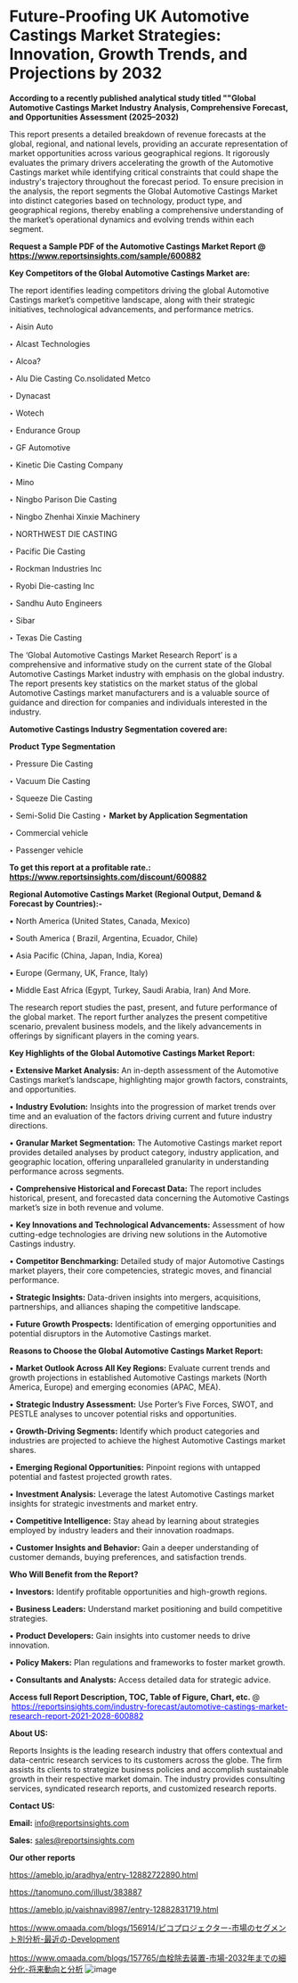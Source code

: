 # Future-Proofing UK Automotive Castings Market Strategies: Innovation, Growth Trends, and Projections by 2032

<strong>According to a recently published analytical study titled ""Global Automotive Castings Market Industry Analysis, Comprehensive Forecast, and Opportunities Assessment (2025–2032)</strong>

This report presents a detailed breakdown of revenue forecasts at the global, regional, and national levels, providing an accurate representation of market opportunities across various geographical regions. It rigorously evaluates the primary drivers accelerating the growth of the Automotive Castings market while identifying critical constraints that could shape the industry's trajectory throughout the forecast period. To ensure precision in the analysis, the report segments the Global Automotive Castings Market into distinct categories based on technology, product type, and geographical regions, thereby enabling a comprehensive understanding of the market’s operational dynamics and evolving trends within each segment.

<strong>Request a Sample PDF of the Automotive Castings Market Report </strong><strong>@<a href=https://www.reportsinsights.com/sample/600882 style=color:#0000ff;> https://www.reportsinsights.com/sample/600882</a></strong></font>

<strong>Key Competitors of the Global Automotive Castings Market are:</strong>

The report identifies leading competitors driving the global Automotive Castings market’s competitive landscape, along with their strategic initiatives, technological advancements, and performance metrics.

‣ Aisin Auto

‣ Alcast Technologies

‣ Alcoa?

‣ Alu Die Casting
 Co.nsolidated Metco

‣ Dynacast

‣ Wotech

‣ Endurance Group

‣ GF Automotive

‣ Kinetic Die Casting Company

‣ Mino

‣ Ningbo Parison Die Casting

‣ Ningbo Zhenhai Xinxie Machinery

‣ NORTHWEST DIE CASTING

‣ Pacific Die Casting

‣ Rockman Industries Inc

‣ Ryobi Die-casting Inc

‣ Sandhu Auto Engineers

‣ Sibar

‣ Texas Die Casting

The ‘Global Automotive Castings Market Research Report’ is a comprehensive and informative study on the current state of the Global Automotive Castings Market industry with emphasis on the global industry. The report presents key statistics on the market status of the global Automotive Castings market manufacturers and is a valuable source of guidance and direction for companies and individuals interested in the industry.

<strong>Automotive Castings Industry Segmentation covered are:</strong>

<strong>Product Type Segmentation</strong>

‣ Pressure Die Casting

‣ Vacuum Die Casting

‣ Squeeze Die Casting

‣ Semi-Solid Die Casting
‣ 
<strong>Market by Application Segmentation</strong>

‣ Commercial vehicle

‣ Passenger vehicle

<strong>To get this report at a profitable rate.: <a href=https://www.reportsinsights.com/discount/600882 style=color:#0000ff;>https://www.reportsinsights.com/discount/600882</a></strong></font>

<strong>Regional Automotive Castings Market (Regional Output, Demand &amp; Forecast by Countries):-</strong>

• North America (United States, Canada, Mexico)

• South America ( Brazil, Argentina, Ecuador, Chile)

• Asia Pacific (China, Japan, India, Korea)

• Europe (Germany, UK, France, Italy)

• Middle East Africa (Egypt, Turkey, Saudi Arabia, Iran) And More.

The research report studies the past, present, and future performance of the global market. The report further analyzes the present competitive scenario, prevalent business models, and the likely advancements in offerings by significant players in the coming years.

<strong>Key Highlights of the Global Automotive Castings Market Report:</strong>

• <strong>Extensive Market Analysis:</strong> An in-depth assessment of the Automotive Castings market’s landscape, highlighting major growth factors, constraints, and opportunities.

• <strong>Industry Evolution:</strong> Insights into the progression of market trends over time and an evaluation of the factors driving current and future industry directions.

• <strong>Granular Market Segmentation:</strong> The Automotive Castings market report provides detailed analyses by product category, industry application, and geographic location, offering unparalleled granularity in understanding performance across segments.

• <strong>Comprehensive Historical and Forecast Data:</strong> The report includes historical, present, and forecasted data concerning the Automotive Castings market’s size in both revenue and volume.

• <strong>Key Innovations and Technological Advancements:</strong> Assessment of how cutting-edge technologies are driving new solutions in the Automotive Castings industry.

• <strong>Competitor Benchmarking:</strong> Detailed study of major Automotive Castings market players, their core competencies, strategic moves, and financial performance.

• <strong>Strategic Insights:</strong> Data-driven insights into mergers, acquisitions, partnerships, and alliances shaping the competitive landscape.

• <strong>Future Growth Prospects:</strong> Identification of emerging opportunities and potential disruptors in the Automotive Castings market.

<strong>Reasons to Choose the Global Automotive Castings Market Report:</strong>

• <strong>Market Outlook Across All Key Regions:</strong> Evaluate current trends and growth projections in established Automotive Castings markets (North America, Europe) and emerging economies (APAC, MEA).

• <strong>Strategic Industry Assessment:</strong> Use Porter’s Five Forces, SWOT, and PESTLE analyses to uncover potential risks and opportunities.

• <strong>Growth-Driving Segments:</strong> Identify which product categories and industries are projected to achieve the highest Automotive Castings market shares.

• <strong>Emerging Regional Opportunities:</strong> Pinpoint regions with untapped potential and fastest projected growth rates.

• <strong>Investment Analysis:</strong> Leverage the latest Automotive Castings market insights for strategic investments and market entry.

• <strong>Competitive Intelligence:</strong> Stay ahead by learning about strategies employed by industry leaders and their innovation roadmaps.

• <strong>Customer Insights and Behavior:</strong> Gain a deeper understanding of customer demands, buying preferences, and satisfaction trends.

<strong>Who Will Benefit from the Report?</strong>

• <strong>Investors:</strong> Identify profitable opportunities and high-growth regions.

• <strong>Business Leaders:</strong> Understand market positioning and build competitive strategies.

• <strong>Product Developers:</strong> Gain insights into customer needs to drive innovation.

• <strong>Policy Makers:</strong> Plan regulations and frameworks to foster market growth.

• <strong>Consultants and Analysts:</strong> Access detailed data for strategic advice.
</ul>
<strong>Access full Report Description, TOC, Table of Figure, Chart, etc. </strong>@  <a href=https://reportsinsights.com/industry-forecast/automotive-castings-market-research-report-2021-2028-600882 style=color:#0000ff;>https://reportsinsights.com/industry-forecast/automotive-castings-market-research-report-2021-2028-600882</a></font>

<strong><strong>About US</strong>:</strong>

Reports Insights is the leading research industry that offers contextual and data-centric research services to its customers across the globe. The firm assists its clients to strategize business policies and accomplish sustainable growth in their respective market domain. The industry provides consulting services, syndicated research reports, and customized research reports.

<strong>Contact US:</strong>

<p class=""""><b>Email:</b> <a href=mailto:info@reportsinsights.com>info@reportsinsights.com</a></p>
<p class=""""><b>Sales:</b> <a href=mailto:sales@reportsinsights.com>sales@reportsinsights.com</a></p>

<strong>Our other reports</strong>

<a href=https://ameblo.jp/aradhya/entry-12882722890.html>https://ameblo.jp/aradhya/entry-12882722890.html</a>

<a href=https://tanomuno.com/illust/383887>https://tanomuno.com/illust/383887</a>

<a href=https://ameblo.jp/vaishnavi8987/entry-12882831719.html>https://ameblo.jp/vaishnavi8987/entry-12882831719.html</a>

<a href=https://www.omaada.com/blogs/156914/ピコプロジェクター-市場のセグメント別分析-最近の-Development>https://www.omaada.com/blogs/156914/ピコプロジェクター-市場のセグメント別分析-最近の-Development</a>

<a href=https://www.omaada.com/blogs/157765/血栓除去装置-市場-2032年までの細分化-将来動向と分析>https://www.omaada.com/blogs/157765/血栓除去装置-市場-2032年までの細分化-将来動向と分析</a>
![image](https://github.com/user-attachments/assets/e6ab3a92-edd4-4d38-9fc9-05ccd09b62bc)
